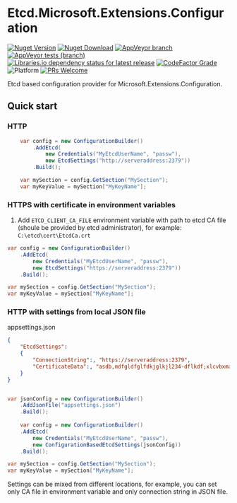 # Etcd.Microsoft.Extensions.Configuration

[![Nuget Version](https://img.shields.io/nuget/v/Etcd.Microsoft.Extensions.Configuration)](https://www.nuget.org/packages/Etcd.Microsoft.Extensions.Configuration/)
[![Nuget Download](https://img.shields.io/nuget/dt/Etcd.Microsoft.Extensions.Configuration)](https://www.nuget.org/packages/Etcd.Microsoft.Extensions.Configuration/)
[![AppVeyor branch](https://img.shields.io/appveyor/ci/i4004/etcd-microsoft-extensions-configuration/master)](https://ci.appveyor.com/project/i4004/etcd-microsoft-extensions-configuration)
[![AppVeyor tests (branch)](https://img.shields.io/appveyor/tests/i4004/etcd-microsoft-extensions-configuration/master)](https://ci.appveyor.com/project/i4004/etcd-microsoft-extensions-configuration)
[![Libraries.io dependency status for latest release](https://img.shields.io/librariesio/release/nuget/Etcd.Microsoft.Extensions.Configuration)](https://libraries.io/nuget/Etcd.Microsoft.Extensions.Configuration)
[![CodeFactor Grade](https://img.shields.io/codefactor/grade/github/SimplifyNet/Etcd.Microsoft.Extensions.Configuration)](https://www.codefactor.io/repository/github/simplifynet/Etcd.Microsoft.Extensions.Configuration)
![Platform](https://img.shields.io/badge/platform-.NET%205.0%20%7C%20.NET%20Standard%202.1%20%7C%20.NET%20Standard%202.0%20%7C%20.NET%204.6.2-lightgrey)
[![PRs Welcome](https://img.shields.io/badge/PRs-welcome-brightgreen)](http://makeapullrequest.com)

Etcd based configuration provider for Microsoft.Extensions.Configuration.
## Quick start
### HTTP

```csharp
	var config = new ConfigurationBuilder()
		.AddEtcd(
			new Credentials("MyEtcdUserName", "passw"),
			new EtcdSettings("http://serveraddress:2379"))
		.Build();

	var mySection = config.GetSection("MySection");
	var myKeyValue = mySection["MyKeyName"];
```

### HTTPS with certificate in environment variables

1. Add `ETCD_CLIENT_CA_FILE` environment variable with path to etcd CA file (shoule be provided by etcd administrator), for example: `C:\etcd\cert\EtcdCa.crt`

```csharp
var config = new ConfigurationBuilder()
	.AddEtcd(
		new Credentials("MyEtcdUserName", "passw"),
		new EtcdSettings("https://serveraddress:2379"))
	.Build();

var mySection = config.GetSection("MySection");
var myKeyValue = mySection["MyKeyName"];
```

### HTTP with settings from local JSON file

appsettings.json
```json
{
	"EtcdSettings":
	{
		"ConnectionString":, "https://serveraddress:2379",
		"CertificateData":, "asdb,mdfgldfglfdkjglkjl234-dflkdf;xlcvbxmas'd;l'as;dl'2435ro=fdodfgldk",
	}
}

```

```csharp

var jsonConfig = new ConfigurationBuilder()
	.AddJsonFile("appsettings.json")
	.Build();
	
	var config = new ConfigurationBuilder()
	.AddEtcd(
		new Credentials("MyEtcdUserName", "passw"),
		new ConfigurationBasedEtcdSettings(jsonConfig))
	.Build();

var mySection = config.GetSection("MySection");
var myKeyValue = mySection["MyKeyName"];
```

Settings can be mixed from different locations, for example, you can set only CA file in environment variable and only connection string in JSON file.
